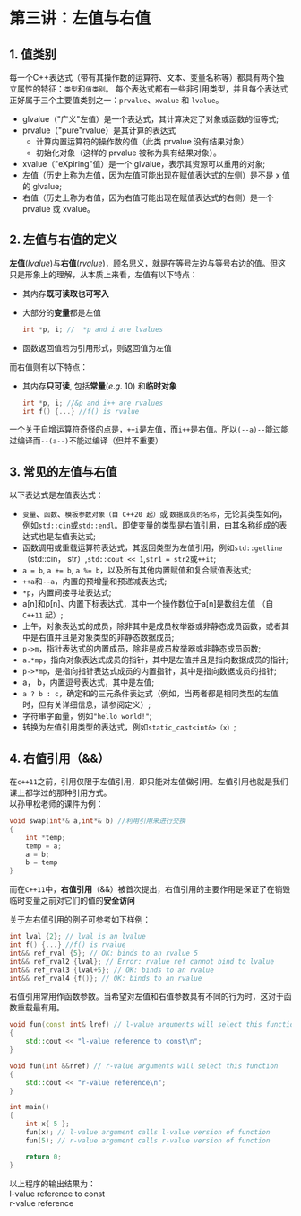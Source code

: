 # 第三讲：左值与右值

## 1. 值类别

每一个C++表达式（带有其操作数的运算符、文本、变量名称等）都具有两个独立属性的特征：`类型`和`值类别`。
每个表达式都有一些非引用类型，并且每个表达式正好属于三个主要值类别之一：`prvalue`、`xvalue` 和 `lvalue`。

- glvalue（"广义"左值）是一个表达式，其计算决定了对象或函数的恒等式;
- prvalue（"pure"rvalue）是其计算的表达式
  - 计算内置运算符的操作数的值（此类 prvalue 没有结果对象）
  - 初始化对象（这样的 prvalue 被称为具有结果对象）。
- xvalue（"eXpiring"值）是一个 glvalue，表示其资源可以重用的对象;
- 左值（历史上称为左值，因为左值可能出现在赋值表达式的左侧）是不是 x 值的 glvalue;
- 右值（历史上称为右值，因为右值可能出现在赋值表达式的右侧）是一个 prvalue 或 xvalue。


## 2. 左值与右值的定义

**左值**($lvalue$)与**右值**($rvalue$)，顾名思义，就是在等号左边与等号右边的值。但这只是形象上的理解，从本质上来看，左值有以下特点：

  - 其内存**既可读取也可写入**
  
  - 大部分的**变量**都是左值
  
    ```c++
    int *p, i; //  *p and i are lvalues
    ```
  
  - 函数返回值若为引用形式，则返回值为左值

而右值则有以下特点：

  - 其内存**只可读**, 包括**常量**($e.g.$ 10) 和**临时对象**

    ```c++
    int *p, i; //&p and i++ are rvalues
    int f() {...} //f() is rvalue
    ```

一个关于自增运算符奇怪的点是，`++i`是左值，而`i++`是右值。所以`(--a)--`能过能过编译而`--(a--)`不能过编译（但并不重要）

## 3. 常见的左值与右值

以下表达式是左值表达式：

- `变量`、`函数`、`模板参数对象（自 C++20 起）`或 `数据成员的名称`，无论其类型如何，例如`std::cin`或`std::endl`。即使变量的类型是右值引用，由其名称组成的表达式也是左值表达式;
- 函数调用或重载运算符表达式，其返回类型为左值引用，例如`std::getline`（std::cin， str）,`std::cout << 1`,`str1 = str2`或`++it`;
- `a = b`, `a += b`, `a %= b`，以及所有其他内置赋值和复合赋值表达式;
- `++a`和`--a`，内置的预增量和预递减表达式;
- `*p`，内置间接寻址表达式;
- a[n]和p[n]、内置下标表达式，其中一个操作数位于a[n]是数组左值 （自 `C++11` 起）;
- 上午，对象表达式的成员，除非其中是成员枚举器或非静态成员函数，或者其中是右值并且是对象类型的非静态数据成员;
- `p->m`，指针表达式的内置成员，除非是成员枚举器或非静态成员函数;
- `a.*mp`，指向对象表达式成员的指针，其中是左值并且是指向数据成员的指针;
- `p->*mp`，是指向指针表达式成员的内置指针，其中是指向数据成员的指针;
- a， b，内置逗号表达式，其中是左值;
- `a ? b : c`，确定和的三元条件表达式（例如，当两者都是相同类型的左值时，但有关详细信息，请参阅定义）;
- 字符串字面量，例如`"hello world!"`;
- 转换为左值引用类型的表达式，例如`static_cast<int&>（x）`;


## 4. 右值引用（&&）

在`c++11`之前，引用仅限于左值引用，即只能对左值做引用。左值引用也就是我们课上都学过的那种引用方式。  
以孙甲松老师的课件为例：

```c++
void swap(int*& a,int*& b) //利用引用来进行交换
{
    int *temp;
    temp = a;
    a = b;
    b = temp
}
```

而在`C++11`中，**右值引用**（&&）被首次提出，右值引用的主要作用是保证了在销毁临时变量之前对它们的值的**安全访问**

关于左右值引用的例子可参考如下样例：
```c++
int lval {2}; // lval is an lvalue
int f() {...} //f() is rvalue
int&& ref_rval {5}; // OK: binds to an rvalue 5
int&& ref_rval2 {lval}; // Error: rvalue ref cannot bind to lvalue
int&& ref_rval3 {lval+5}; // OK: binds to an rvalue
int&& ref_rval4 {f()}; // OK: binds to an rvalue
```

右值引用常用作函数参数。当希望对左值和右值参数具有不同的行为时，这对于函数重载最有用。
```c++
void fun(const int& lref) // l-value arguments will select this function
{
	std::cout << "l-value reference to const\n";
}

void fun(int &&rref) // r-value arguments will select this function
{
	std::cout << "r-value reference\n";
}

int main()
{
	int x{ 5 };
	fun(x); // l-value argument calls l-value version of function
	fun(5); // r-value argument calls r-value version of function

	return 0;
}
```
以上程序的输出结果为：  
l-value reference to const  
r-value reference